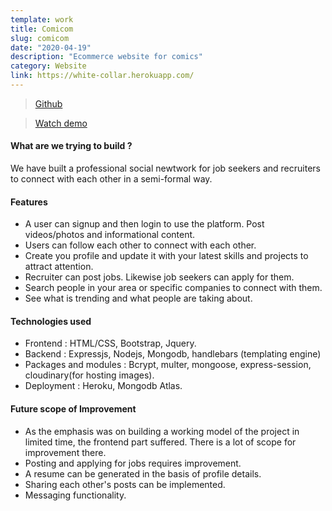 ```yaml
---
template: work
title: Comicom
slug: comicom
date: "2020-04-19"
description: "Ecommerce website for comics"
category: Website
link: https://white-collar.herokuapp.com/
---
```


> [Github](https://github.com/attainu/eagle-symmetrical-goggles)

> [Watch demo](https://youtu.be/KVHencoTdGk)


#### What are we trying to build ?
We have built a professional social newtwork for job seekers and recruiters to connect with each other in a semi-formal way.

#### Features
+ A user can signup and then login to use the platform. Post videos/photos and informational content.
+ Users can follow each other to connect with each other.
+ Create you profile and update it with your latest skills and projects to attract attention.
+ Recruiter can post jobs. Likewise job seekers can apply for them.
+ Search people in your area or specific companies to connect with them.
+ See what is trending and what people are taking about.

#### Technologies used
+ Frontend : HTML/CSS, Bootstrap, Jquery.
+ Backend : Expressjs, Nodejs, Mongodb, handlebars (templating engine)
+ Packages and modules : Bcrypt, multer, mongoose, express-session, cloudinary(for hosting images).
+ Deployment : Heroku, Mongodb Atlas.

#### Future scope of Improvement
+ As the emphasis was on building a working model of the project in limited time, the frontend part suffered. There is a lot of scope for improvement there.
+ Posting and applying for jobs requires improvement.
+ A resume can be generated in the basis of profile details.
+ Sharing each other's posts can be implemented.
+ Messaging functionality.